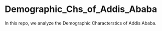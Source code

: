 # Demographic_Chs_of_Addis_Ababa
In this repo, we analyze the Demographic Characterstics of Addis Ababa.
